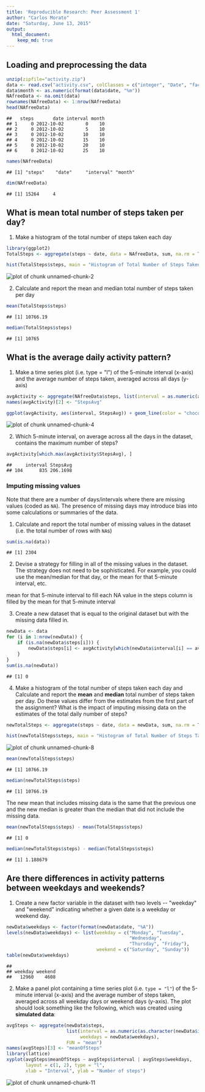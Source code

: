 ```yaml
---
title: 'Reproducible Research: Peer Assessment 1'
author: "Carlos Morato"
date: "Saturday, June 13, 2015"
output: 
  html_document:
    keep_md: true
---
```


Loading and preprocessing the data
---

```r
unzip(zipfile="activity.zip")
data <- read.csv("activity.csv", colClasses = c("integer", "Date", "factor"))
data$month <- as.numeric(format(data$date, "%m"))
NAfreeData <- na.omit(data)
rownames(NAfreeData) <- 1:nrow(NAfreeData)
head(NAfreeData)
```

```
##   steps       date interval month
## 1     0 2012-10-02        0    10
## 2     0 2012-10-02        5    10
## 3     0 2012-10-02       10    10
## 4     0 2012-10-02       15    10
## 5     0 2012-10-02       20    10
## 6     0 2012-10-02       25    10
```

```r
names(NAfreeData)
```

```
## [1] "steps"    "date"     "interval" "month"
```

```r
dim(NAfreeData)
```

```
## [1] 15264     4
```
What is mean total number of steps taken per day?
---

1. Make a histogram of the total number of steps taken each day

```r
library(ggplot2)
TotalSteps <- aggregate(steps ~ date, data = NAfreeData, sum, na.rm = TRUE)

hist(TotalSteps$steps, main = "Histogram of Total Number of Steps Taken Each Day", xlab = "Days", col = "steelblue", border ="blue", labels =TRUE)
```

![plot of chunk unnamed-chunk-2](figure/unnamed-chunk-2-1.png) 

2. Calculate and report the mean and median total number of steps taken per day

```r
mean(TotalSteps$steps)
```

```
## [1] 10766.19
```

```r
median(TotalSteps$steps)
```

```
## [1] 10765
```

What is the average daily activity pattern?
---

1. Make a time series plot (i.e. type = "l") of the 5-minute interval (x-axis) and the average number of steps taken, averaged across all days (y-axis)

```r
avgActivity <- aggregate(NAfreeData$steps, list(interval = as.numeric(as.character(NAfreeData$interval))), FUN = "mean")
names(avgActivity)[2] <- "StepsAvg"

ggplot(avgActivity, aes(interval, StepsAvg)) + geom_line(color = "chocolate1", size = 0.8) + labs(title = "Average number of steps taken", x = "5-minute intervals", y = "Average Number of Steps Taken")
```

![plot of chunk unnamed-chunk-4](figure/unnamed-chunk-4-1.png) 

2. Which 5-minute interval, on average across all the days in the dataset, contains the maximum number of steps?


```r
avgActivity[which.max(avgActivity$StepsAvg), ]
```

```
##     interval StepsAvg
## 104      835 206.1698
```

### Imputing missing values

Note that there are a number of days/intervals where there are missing
values (coded as `NA`). The presence of missing days may introduce
bias into some calculations or summaries of the data.

1. Calculate and report the total number of missing values in the dataset (i.e. the total number of rows with `NA`s)


```r
sum(is.na(data))
```

```
## [1] 2304
```


2. Devise a strategy for filling in all of the missing values in the dataset. The strategy does not need to be sophisticated. For example, you could use the mean/median for that day, or the mean for that 5-minute interval, etc.

mean for that 5-minute interval to fill 
each NA value in the steps column is filled by the mean for that 5-minute interval

3. Create a new dataset that is equal to the original dataset but with the missing data filled in.


```r
newData <- data 
for (i in 1:nrow(newData)) {
    if (is.na(newData$steps[i])) {
        newData$steps[i] <- avgActivity[which(newData$interval[i] == avgActivity$interval), ]$StepsAvg
    }
}
sum(is.na(newData))
```

```
## [1] 0
```

4. Make a histogram of the total number of steps taken each day and Calculate and report the **mean** and **median** total number of steps taken per day. Do these values differ from the estimates from the first part of the assignment? What is the impact of imputing missing data on the estimates of the total daily number of steps?


```r
newTotalSteps <- aggregate(steps ~ date, data = newData, sum, na.rm = TRUE)

hist(newTotalSteps$steps, main = "Histogram of Total Number of Steps Taken Each Day (no missing data)", xlab = "Days", col = "steelblue", border ="blue", labels =TRUE)
```

![plot of chunk unnamed-chunk-8](figure/unnamed-chunk-8-1.png) 

```r
mean(newTotalSteps$steps)
```

```
## [1] 10766.19
```

```r
median(newTotalSteps$steps)
```

```
## [1] 10766.19
```

The new mean that includes missing data is the same that the previous one and the new median is greater than the median that did not include the missing data.


```r
mean(newTotalSteps$steps) - mean(TotalSteps$steps)
```

```
## [1] 0
```

```r
median(newTotalSteps$steps) - median(TotalSteps$steps)
```

```
## [1] 1.188679
```

Are there differences in activity patterns between weekdays and weekends?
---

1. Create a new factor variable in the dataset with two levels -- "weekday" and "weekend" indicating whether a given date is a weekday or weekend day.


```r
newData$weekdays <- factor(format(newData$date, "%A"))
levels(newData$weekdays) <- list(weekday = c("Monday", "Tuesday",
                                             "Wednesday", 
                                             "Thursday", "Friday"),
                                 weekend = c("Saturday", "Sunday"))
table(newData$weekdays)
```

```
## 
## weekday weekend 
##   12960    4608
```



2. Make a panel plot containing a time series plot (i.e. `type = "l"`) of the 5-minute interval (x-axis) and the average number of steps taken, averaged across all weekday days or weekend days (y-axis). The plot should look something like the following, which was created using **simulated data**:


```r
avgSteps <- aggregate(newData$steps, 
                      list(interval = as.numeric(as.character(newData$interval)), 
                           weekdays = newData$weekdays),
                      FUN = "mean")
names(avgSteps)[3] <- "meanOfSteps"
library(lattice)
xyplot(avgSteps$meanOfSteps ~ avgSteps$interval | avgSteps$weekdays, 
       layout = c(1, 2), type = "l", 
       xlab = "Interval", ylab = "Number of steps")
```

![plot of chunk unnamed-chunk-11](figure/unnamed-chunk-11-1.png) 
